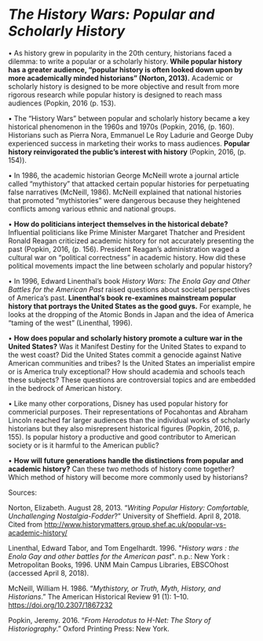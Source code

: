 # *The History Wars: Popular and Scholarly History*

•	As history grew in popularity in the 20th century, historians faced a dilemma: to write a popular or a scholarly history. **While popular history has a greater audience, “popular history is often looked down upon by more academically minded historians” (Norton, 2013).** Academic or scholarly history is designed to be more objective and result from more rigorous research while popular history is designed to reach mass audiences (Popkin, 2016 (p. 153). 

•	The “History Wars” between popular and scholarly history became a key historical phenomenon in the 1960s and 1970s (Popkin, 2016, (p. 160).  Historians such as Pierra Nora, Emmanuel Le Roy Ladurie and George Duby experienced success in marketing their works to mass audiences. **Popular history reinvigorated the public’s interest with history** (Popkin, 2016, (p. 154)). 

•	In 1986, the academic historian George McNeill wrote a journal article called “mythistory” that attacked certain popular histories for perpetuating false narratives (McNeill, 1986). McNeill explained that national histories that promoted “mythistories” were dangerous because they heightened conflicts among various ethnic and national groups. 

•	**How do politicians interject themselves in the historical debate?** Influential politicians like Prime Minister Margaret Thatcher and President Ronald Reagan criticized academic history for not accurately presenting the past (Popkin, 2016, (p. 156). President Reagan’s administration waged a cultural war on “political correctness” in academic history. How did these political movements impact the line between scholarly and popular history?

•	In 1996, Edward Linenthal’s book *History Wars: The Enola Gay and Other Battles for the American Past* raised questions about societal perspectives of America’s past. **Linenthal’s book re-examines mainstream popular history that portrays the United States as the good guys.** For example, he looks at the dropping of the Atomic Bonds in Japan and the idea of America “taming of the west” (Linenthal, 1996). 

•	**How does popular and scholarly history promote a culture war in the United States?** Was it Manifest Destiny for the United States to expand to the west coast? Did the United States commit a genocide against Native American communities and tribes? Is the United States an imperialist empire or is America truly exceptional? How should academia and schools teach these subjects? These questions are controversial topics and are embedded in the bedrock of American history. 

•	Like many other corporations, Disney has used popular history for commericial purposes. Their representations of Pocahontas and Abraham Lincoln reached far larger audiences than the individual works of scholarly historians but they also misrepresent historical figures (Popkin, 2016, p. 155). Is popular history a productive and good contributor to American society or is it harmful to the American public?  

•	**How will future generations handle the distinctions from popular and academic history?** Can these two methods of history come together? Which method of history will become more commonly used by historians?

Sources:

Norton, Elizabeth. August 28, 2013. “*Writing Popular History: Comfortable, Unchallenging Nostalgia-Fodder*?” University of Sheffield. April 8, 2018. Cited from http://www.historymatters.group.shef.ac.uk/popular-vs-academic-history/


Linenthal, Edward Tabor, and Tom Engelhardt. 1996. "*History wars : the Enola Gay and other battles for the American past*". n.p.: New York : Metropolitan Books, 1996. UNM Main Campus Libraries, EBSCOhost (accessed April 8, 2018).

McNeill, William H. 1986. “*Mythistory, or Truth, Myth, History, and Historians*.” The American Historical Review 91 (1): 1–10. https://doi.org/10.2307/1867232

Popkin, Jeremy. 2016. “*From Herodotus to H-Net: The Story of Historiography*.” Oxford Printing Press: New York. 
